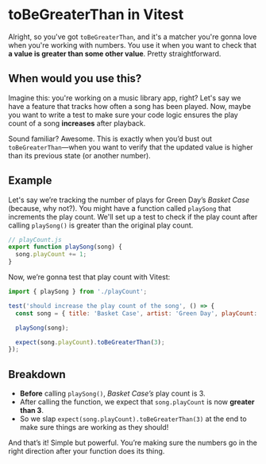 # toBeGreaterThan in Vitest

Alright, so you've got `toBeGreaterThan`, and it's a matcher you're gonna love when you're working with numbers. You use it when you want to check that **a value is greater than some other value**. Pretty straightforward.

## When would you use this?

Imagine this: you're working on a music library app, right? Let's say we have a feature that tracks how often a song has been played. Now, maybe you want to write a test to make sure your code logic ensures the play count of a song **increases** after playback.

Sound familiar? Awesome. This is exactly when you’d bust out `toBeGreaterThan`—when you want to verify that the updated value is higher than its previous state (or another number).

## Example

Let's say we’re tracking the number of plays for Green Day’s _Basket Case_ (because, why not?). You might have a function called `playSong` that increments the play count. We'll set up a test to check if the play count after calling `playSong()` is greater than the original play count.

```javascript
// playCount.js
export function playSong(song) {
  song.playCount += 1;
}
```

Now, we’re gonna test that play count with Vitest:

```javascript
import { playSong } from './playCount';

test('should increase the play count of the song', () => {
  const song = { title: 'Basket Case', artist: 'Green Day', playCount: 3 };

  playSong(song);

  expect(song.playCount).toBeGreaterThan(3);
});
```

## Breakdown

- **Before** calling `playSong()`, _Basket Case’s_ play count is 3.
- After calling the function, we expect that `song.playCount` is now **greater than 3**.
- So we slap `expect(song.playCount).toBeGreaterThan(3)` at the end to make sure things are working as they should!

And that’s it! Simple but powerful. You’re making sure the numbers go in the right direction after your function does its thing.
